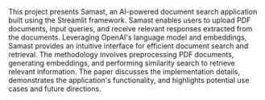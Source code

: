 This project presents Samast, an AI-powered document search application built using the Streamlit framework. Samast enables users to upload PDF documents, input queries, and receive relevant responses extracted from the documents. Leveraging OpenAI's language model and embeddings, Samast provides an intuitive interface for efficient document search and retrieval. The methodology involves preprocessing PDF documents, generating embeddings, and performing similarity search to retrieve relevant information. The paper discusses the implementation details, demonstrates the application's functionality, and highlights potential use cases and future directions.
